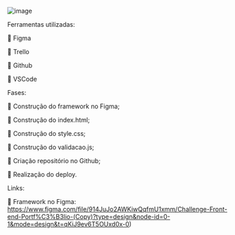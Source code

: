 ![image](https://github.com/EdivanS96/challenge-one-portfolio-br/assets/164213518/85d5b99f-2d10-453c-a04d-6275f2473198)



Ferramentas utilizadas:

🔹 Figma

🔹 Trello

🔹 Github

🔹 VSCode


Fases:

🔹 Construção do framework no Figma;

🔹 Construção do index.html;

🔹 Construção do style.css;

🔹 Construção do validacao.js;

🔹 Criação repositório no Github;

🔹 Realização do deploy.


Links:

🔹 Framework no Figma: https://www.figma.com/file/914JuJo2AWKiwQqfmU1xmm/Challenge-Front-end-Portf%C3%B3lio-(Copy)?type=design&node-id=0-1&mode=design&t=qKiJ9ev6T5OUxd0x-0)
